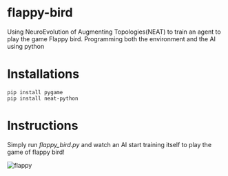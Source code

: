 # flappy-bird
Using NeuroEvolution of Augmenting Topologies(NEAT) to train an agent to play the game Flappy bird. Programming both the environment and the AI using python

# Installations
```
pip install pygame
pip install neat-python
```

# Instructions
Simply run *flappy_bird.py* and watch an AI start training itself to play the game of flappy bird!


![flappy](https://user-images.githubusercontent.com/82278285/118827480-0a4afd00-b8da-11eb-949a-46023b36b7c6.gif)

